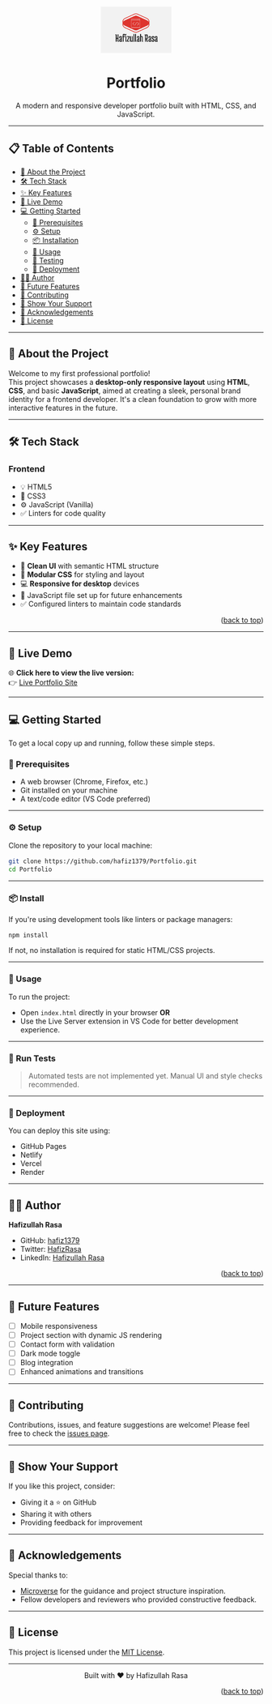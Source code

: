 <a name="readme-top"></a>

<div align="center">
  <img src="./77.png" alt="Portfolio Logo" width="140" height="auto" />
  <h1 align="center">Portfolio</h1>
  <p align="center">
    A modern and responsive developer portfolio built with HTML, CSS, and JavaScript.
  </p>
</div>

---

## 📋 Table of Contents

- [📖 About the Project](#about-project)
- [🛠 Tech Stack](#tech-stack)
- [✨ Key Features](#key-features)
- [🚀 Live Demo](#live-demo)
- [💻 Getting Started](#getting-started)
  - [🔧 Prerequisites](#prerequisites)
  - [⚙️ Setup](#setup)
  - [📦 Installation](#install)
  - [📂 Usage](#usage)
  - [🧪 Testing](#run-tests)
  - [🚢 Deployment](#deployment)
- [👨‍💻 Author](#authors)
- [🌟 Future Features](#future-features)
- [🤝 Contributing](#contributing)
- [💖 Show Your Support](#support)
- [🙏 Acknowledgements](#acknowledgements)
- [📝 License](#license)

---

## 📖 About the Project <a name="about-project"></a>

Welcome to my first professional portfolio!  
This project showcases a **desktop-only responsive layout** using **HTML**, **CSS**, and basic **JavaScript**, aimed at creating a sleek, personal brand identity for a frontend developer. It's a clean foundation to grow with more interactive features in the future.

---

## 🛠 Tech Stack <a name="tech-stack"></a>

### Frontend

- 💡 HTML5
- 🎨 CSS3
- ⚙️ JavaScript (Vanilla)
- ✅ Linters for code quality

---

## ✨ Key Features <a name="key-features"></a>

- 🎯 **Clean UI** with semantic HTML structure
- 🧩 **Modular CSS** for styling and layout
- 💻 **Responsive for desktop** devices
- 🧠 JavaScript file set up for future enhancements
- ✅ Configured linters to maintain code standards

<p align="right">(<a href="#readme-top">back to top</a>)</p>

---

## 🚀 Live Demo <a name="live-demo"></a>

🌐 **Click here to view the live version:**  
👉 [Live Portfolio Site](https://hafiz1379.github.io/Portfolio/)

---

## 💻 Getting Started <a name="getting-started"></a>

To get a local copy up and running, follow these simple steps.

### 🔧 Prerequisites <a name="prerequisites"></a>

- A web browser (Chrome, Firefox, etc.)
- Git installed on your machine
- A text/code editor (VS Code preferred)

---

### ⚙️ Setup <a name="setup"></a>

Clone the repository to your local machine:

```bash
git clone https://github.com/hafiz1379/Portfolio.git
cd Portfolio
```

---

### 📦 Install <a name="install"></a>

If you're using development tools like linters or package managers:

```bash
npm install
```

If not, no installation is required for static HTML/CSS projects.

---

### 📂 Usage <a name="usage"></a>

To run the project:

- Open `index.html` directly in your browser
  **OR**
- Use the Live Server extension in VS Code for better development experience.

---

### 🧪 Run Tests <a name="run-tests"></a>

> Automated tests are not implemented yet. Manual UI and style checks recommended.

---

### 🚢 Deployment <a name="deployment"></a>

You can deploy this site using:

- GitHub Pages
- Netlify
- Vercel
- Render

---

## 👨‍💻 Author <a name="authors"></a>

**Hafizullah Rasa**

- GitHub: [hafiz1379](https://github.com/hafiz1379)
- Twitter: [HafizRasa](https://twitter.com/HafizRasa)
- LinkedIn: [Hafizullah Rasa](https://www.linkedin.com/in/hafizullah-rasa-8436a1257/)

<p align="right">(<a href="#readme-top">back to top</a>)</p>

---

## 🌟 Future Features <a name="future-features"></a>

- [ ] Mobile responsiveness
- [ ] Project section with dynamic JS rendering
- [ ] Contact form with validation
- [ ] Dark mode toggle
- [ ] Blog integration
- [ ] Enhanced animations and transitions

---

## 🤝 Contributing <a name="contributing"></a>

Contributions, issues, and feature suggestions are welcome!
Please feel free to check the [issues page](../../issues).

---

## 💖 Show Your Support <a name="support"></a>

If you like this project, consider:

- Giving it a ⭐️ on GitHub
- Sharing it with others
- Providing feedback for improvement

---

## 🙏 Acknowledgements <a name="acknowledgements"></a>

Special thanks to:

- [Microverse](https://www.microverse.org/) for the guidance and project structure inspiration.
- Fellow developers and reviewers who provided constructive feedback.

---

## 📝 License <a name="license"></a>

This project is licensed under the [MIT License](./LICENSE).

---

<p align="center">Built with ❤️ by Hafizullah Rasa</p>
<p align="right">(<a href="#readme-top">back to top</a>)</p>
